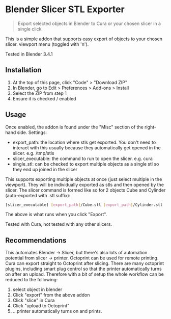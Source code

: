 # Blender Slicer STL Exporter

> Export selected objects in Blender to Cura or your chosen slicer in a single click

This is a simple addon that supports easy export of objects to your chosen slicer.
viewport menu (toggled with 'n').

Tested in Blender 3.4.1

## Installation

1. At the top of this page, click "Code" > "Download ZIP"
2. In Blender, go to Edit > Preferences > Add-ons > Install
3. Select the ZIP from step 1
4. Ensure it is checked / enabled

## Usage

Once enabled, the addon is found under the "Misc" section of the right-hand side. Settings:

- export_path: the location where stls get exported. You don't need to interact with this usually because they automatically get opened in the slicer. e.g. /tmp/stls
- slicer_executable: the command to run to open the slicer. e.g. cura
- single_stl: can be checked to export multiple objects as a single stl so they end up joined in the slicer

This supports exporting multiple objects at once (just select multiple in the viewport). They will be individually exported as stls and then opened by the slicer. The slicer command is formed like so for 2 objects Cube and Cylinder (auto-exported with .stl suffix):

```bash
[slicer_executable] [export_path]/Cube.stl [export_path]/Cylinder.stl
```

The above is what runs when you click "Export".

Tested with Cura, not tested with any other slicers.

## Recommendations

This automates Blender -> Slicer, but there's also lots of automation potential from slicer -> printer. Octoprint can be used for remote printing. Cura can export straight to Octoprint after slicing. There are many octoprint plugins, including smart plug control so that the printer automatically turns on after an upload. Therefore with a bit of setup the whole workflow can be reduced to the following:

1. select object in blender
2. Click "export" from the above addon
3. Click "slice" in Cura 
4. Click "upload to Octoprint"
5. ...printer automatically turns on and prints.